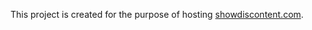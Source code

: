 This project is created for the purpose of hosting [showdiscontent.com](http://showdiscontent.com/).
